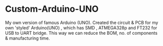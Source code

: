 # Custom-Arduino-UNO
My own version of famous Arduino (UNO).
Created the circuit & PCB for my own 'styled' Arduino(UNO) , which has SMD , ATMEGA328p and FT232 for USB to UART bridge. This way we can reduce the BOM, no. of components & manufacturing time.
